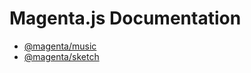 # Magenta.js Documentation

* [@magenta/music](https://tensorflow.github.io/magenta-js/music)
* [@magenta/sketch](https://tensorflow.github.io/magenta-js/sketch)
